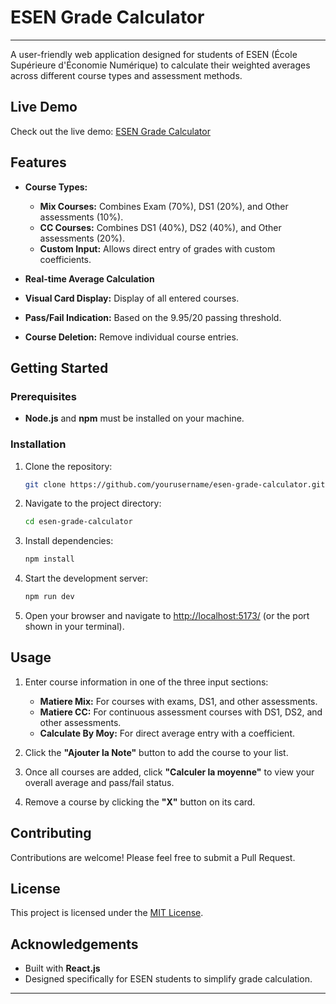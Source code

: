 
# ESEN Grade Calculator
---
A user-friendly web application designed for students of ESEN (École Supérieure d'Économie Numérique) to calculate their weighted averages across different course types and assessment methods.

## Live Demo
Check out the live demo: [ESEN Grade Calculator](https://ghaithkouki.github.io/esen-moy-calculator/)

## Features

- **Course Types:**
  - **Mix Courses:** Combines Exam (70%), DS1 (20%), and Other assessments (10%).
  - **CC Courses:** Combines DS1 (40%), DS2 (40%), and Other assessments (20%).
  - **Custom Input:** Allows direct entry of grades with custom coefficients.

- **Real-time Average Calculation**
- **Visual Card Display:** Display of all entered courses.
- **Pass/Fail Indication:** Based on the 9.95/20 passing threshold.
- **Course Deletion:** Remove individual course entries.

## Getting Started

### Prerequisites

- **Node.js** and **npm** must be installed on your machine.

### Installation

1. Clone the repository:
   ```bash
   git clone https://github.com/yourusername/esen-grade-calculator.git
   ```

2. Navigate to the project directory:
   ```bash
   cd esen-grade-calculator
   ```

3. Install dependencies:
   ```bash
   npm install
   ```

4. Start the development server:
   ```bash
   npm run dev
   ```

5. Open your browser and navigate to [http://localhost:5173/](http://localhost:5173/) (or the port shown in your terminal).

## Usage

1. Enter course information in one of the three input sections:
   - **Matiere Mix:** For courses with exams, DS1, and other assessments.
   - **Matiere CC:** For continuous assessment courses with DS1, DS2, and other assessments.
   - **Calculate By Moy:** For direct average entry with a coefficient.

2. Click the **"Ajouter la Note"** button to add the course to your list.

3. Once all courses are added, click **"Calculer la moyenne"** to view your overall average and pass/fail status.

4. Remove a course by clicking the **"X"** button on its card.

## Contributing

Contributions are welcome! Please feel free to submit a Pull Request.

## License

This project is licensed under the [MIT License](https://opensource.org/licenses/MIT).

## Acknowledgements

- Built with **React.js**
- Designed specifically for ESEN students to simplify grade calculation.

---
